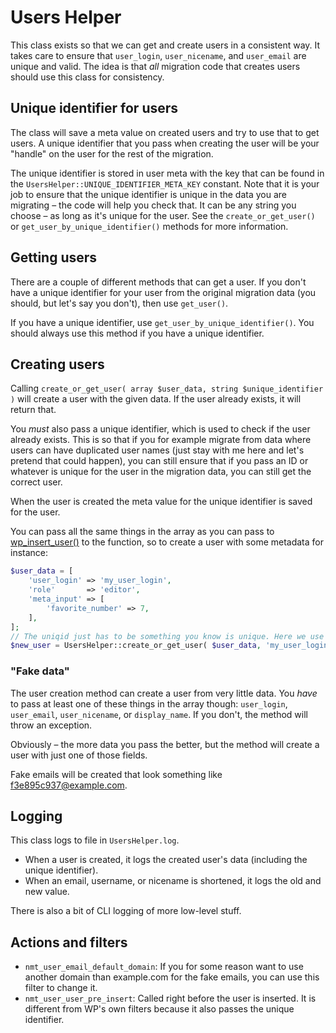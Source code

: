 # Users Helper
This class exists so that we can get and create users in a consistent way. It takes care to ensure that `user_login`, `user_nicename`, and `user_email` are unique and valid. The idea is that _all_ migration code that creates users should use this class for consistency.

## Unique identifier for users
The class will save a meta value on created users and try to use that to get users. A unique identifier that you pass when creating the user will be your "handle" on the user for the rest of the migration.

The unique identifier is stored in user meta with the key that can be found in the `UsersHelper::UNIQUE_IDENTIFIER_META_KEY` constant. Note that it is your job to ensure that the unique identifier is unique in the data you are migrating – the code will help you check that. It can be any string you choose – as long as it's unique for the user. See the `create_or_get_user()` or `get_user_by_unique_identifier()` methods for more information.

## Getting users
There are a couple of different methods that can get a user. 
If you don't have a unique identifier for your user from the original migration data (you should, but let's say you don't), then use `get_user()`. 

If you have a unique identifier, use `get_user_by_unique_identifier()`. You should always use this method if you have a unique identifier.

## Creating users
Calling `create_or_get_user( array $user_data, string $unique_identifier )` will create a user with the given data. If the user already exists, it will return that. 

You *must* also pass a unique identifier, which is used to check if the user already exists. This is so that if you for example migrate from data where users can have duplicated user names (just stay with me here and let's pretend that could happen), you can still ensure that if you pass an ID or whatever is unique for the user in the migration data, you can still get the correct user.

When the user is created the meta value for the unique identifier is saved for the user.

You can pass all the same things in the array as you can pass to [wp_insert_user()](https://developer.wordpress.org/reference/functions/wp_insert_user) to the function, so to create a user with some metadata for instance:
    
```php
$user_data = [
    'user_login' => 'my_user_login',
    'role'       => 'editor',
    'meta_input' => [
        'favorite_number' => 7,
    ],
];
// The uniqid just has to be something you know is unique. Here we use the user_login.
$new_user = UsersHelper::create_or_get_user( $user_data, 'my_user_login' );
```

### "Fake data"
The user creation method can create a user from very little data. You *have* to pass at least one of these things in the array though: `user_login`, `user_email`, `user_nicename`, or `display_name`. If you don't, the method will throw an exception. 

Obviously – the more data you pass the better, but the method will create a user with just one of those fields. 

Fake emails will be created that look something like f3e895c937@example.com. 

## Logging
This class logs to file in `UsersHelper.log`.

* When a user is created, it logs the created user's data (including the unique identifier).
* When an email, username, or nicename is shortened, it logs the old and new value.

There is also a bit of CLI logging of more low-level stuff.

## Actions and filters
* `nmt_user_email_default_domain`: If you for some reason want to use another domain than example.com for the fake emails, you can use this filter to change it.
* `nmt_user_user_pre_insert`: Called right before the user is inserted. It is different from WP's own filters because it also passes the unique identifier.
